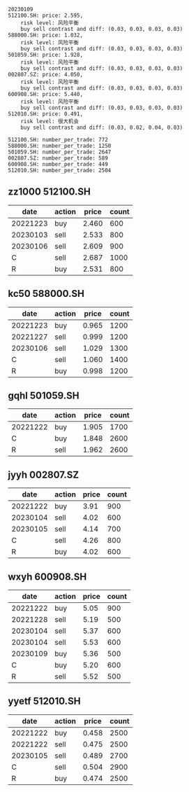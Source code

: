 
```
20230109
512100.SH: price: 2.595,
	risk level: 风险平衡
	buy sell contrast and diff: (0.03, 0.03, 0.03, 0.03)
588000.SH: price: 1.032,
	risk level: 风险平衡
	buy sell contrast and diff: (0.03, 0.03, 0.03, 0.03)
501059.SH: price: 1.928,
	risk level: 风险平衡
	buy sell contrast and diff: (0.03, 0.03, 0.03, 0.03)
002807.SZ: price: 4.050,
	risk level: 风险平衡
	buy sell contrast and diff: (0.03, 0.03, 0.03, 0.03)
600908.SH: price: 5.440,
	risk level: 风险平衡
	buy sell contrast and diff: (0.03, 0.03, 0.03, 0.03)
512010.SH: price: 0.491,
	risk level: 很大机会
	buy sell contrast and diff: (0.03, 0.02, 0.04, 0.03)
```

```
512100.SH: number_per_trade: 772
588000.SH: number_per_trade: 1250
501059.SH: number_per_trade: 2647
002807.SZ: number_per_trade: 589
600908.SH: number_per_trade: 449
512010.SH: number_per_trade: 2504
```

## zz1000 512100.SH

| date     | action | price | count |
| ---      | ---    | ---   | ---   |
| 20221223 | buy    | 2.460 | 600   |
| 20230103 | sell   | 2.533 | 800   |
| 20230106 | sell   | 2.609 | 900   |
| C        | sell   | 2.687 | 1000  |
| R        | buy    | 2.531 | 800   |

## kc50 588000.SH

| date     | action | price | count  |
| ---      | ---    | ---   | ---    |
| 20221223 | buy    | 0.965 | 1200   |
| 20221227 | sell   | 0.999 | 1200   |
| 20230106 | sell   | 1.029 | 1300   |
| C        | sell   | 1.060 | 1400   |
| R        | buy    | 0.998 | 1200   |

## gqhl 501059.SH

| date     | action | price | count |
| ---      | ---    | ---   | ---   |
| 20221222 | buy    | 1.905 | 1700  |
| C        | buy    | 1.848 | 2600  |
| R        | sell   | 1.962 | 2600  |

## jyyh 002807.SZ

| date     | action | price | count |
| ---      | ---    | ---   | ---   |
| 20221222 | buy    | 3.91  | 900   |
| 20230104 | sell   | 4.02  | 600   |
| 20230105 | sell   | 4.14  | 700   |
| C        | sell   | 4.26  | 800   |
| R        | buy    | 4.02  | 600   |

## wxyh 600908.SH

| date     | action | price | count |
| ---      | ---    | ---   | ---   |
| 20221222 | buy    | 5.05  | 900   |
| 20221228 | sell   | 5.19  | 500   |
| 20230104 | sell   | 5.37  | 600   |
| 20230104 | sell   | 5.53  | 600   |
| 20230109 | buy    | 5.36  | 500   |
| C        | buy    | 5.20  | 600   |
| R        | sell   | 5.52  | 500   |

## yyetf 512010.SH

| date     | action | price | count |
| ---      | ---    | ---   | ---   |
| 20221222 | buy    | 0.458 | 2500  |
| 20221222 | sell   | 0.475 | 2500  |
| 20230105 | sell   | 0.489 | 2700  |
| C        | sell   | 0.504 | 2900  |
| R        | buy    | 0.474 | 2500  |